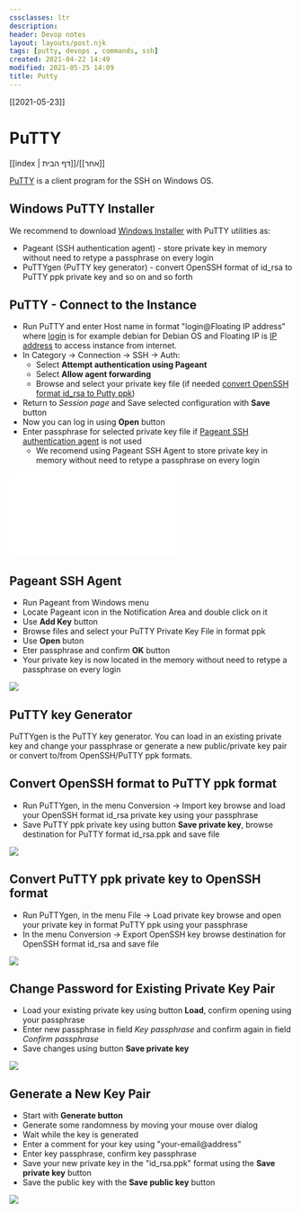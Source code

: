 ```yaml
---
cssclasses: ltr
description:
header: Devop notes 
layout: layouts/post.njk
tags: [putty, devops , commands, ssh]  
created: 2021-04-22 14:49
modified: 2021-05-25 14:09
title: Putty
---
```

[[2021-05-23]]
# PuTTY

[[index | דף הבית]]/[[אחר]] 




[PuTTY](https://www.chiark.greenend.org.uk/~sgtatham/putty/faq.html#faq-what) is a client program for the SSH on Windows OS.

## Windows PuTTY Installer
We recommend to download [Windows Installer](https://www.chiark.greenend.org.uk/~sgtatham/putty/latest.html) with PuTTY utilities as:
* Pageant (SSH authentication agent) - store private key in memory without need to retype a passphrase on every login
* PuTTYgen (PuTTY key generator) - convert OpenSSH format of id_rsa to PuTTY ppk private key and so on and so forth

## PuTTY - Connect to the Instance

* Run PuTTY and enter Host name in format "login@Floating IP address" where [login](/quick-start#create-virtual-machine-instance) is for example debian for Debian OS and Floating IP is [IP address](/quick-start/#associate-floating-ip) to access instance from internet.
* In Category -> Connection -> SSH -> Auth:
  *  Select **Attempt authentication using Pageant**
  *  Select **Allow agent forwarding**
  *  Browse and select your private key file (if needed [convert OpenSSH format id_rsa to Putty ppk](#convert-openssh-format-to-putty-ppk-format))
* Return to *Session page* and Save selected configuration with **Save** button
* Now you can log in using **Open** button
* Enter passphrase for selected private key file if [Pageant SSH authentication agent](#pageant-ssh-agent) is not used
  *  We recomend using Pageant SSH Agent to store private key in memory without need to retype a passphrase on every login

![](putty-connect2instance.png.md)

## Pageant SSH Agent

* Run Pageant from Windows menu
* Locate Pageant icon in the Notification Area and double click on it
* Use **Add Key** button
* Browse files and select your PuTTY Private Key File in format ppk
* Use **Open** buton
* Eter passphrase and confirm **OK** button
* Your private key is now located in the memory without need to retype a passphrase on every login

![](/putty/images/pageant-add-key.png)

## PuTTY key Generator

PuTTYgen is the PuTTY key generator. You can load in an existing private key and change your passphrase or generate a new public/private key pair or convert to/from OpenSSH/PuTTY ppk formats.

## Convert OpenSSH format to PuTTY ppk format

* Run PuTTYgen, in the menu Conversion -> Import key browse and load your OpenSSH format id_rsa private key using your passphrase
* Save PuTTY ppk private key using button **Save private key**, browse destination for PuTTY format id_rsa.ppk and save file

![](/putty/images/puttygen-openssh2ppk.png)

## Convert PuTTY ppk private key to OpenSSH format

* Run PuTTYgen, in the menu File -> Load private key browse and open your private key in format PuTTY ppk using your passphrase
* In the menu Conversion -> Export OpenSSH key browse destination for OpenSSH format id_rsa and save file

![](/putty/images/puttygen-ppk2openssh.png)

## Change Password for Existing Private Key Pair

* Load your existing private key using button **Load**, confirm opening using your passphrase
* Enter new passphrase in field *Key passphrase* and confirm again in field *Confirm passphrase*
* Save changes using button **Save private key**

![](/putty/images/puttygen-passphrase.png)

## Generate a New Key Pair

* Start with **Generate button**
* Generate some randomness by moving your mouse over dialog
* Wait while the key is generated
* Enter a comment for your key using "your-email@address"
* Enter key passphrase, confirm key passphrase
* Save your new private key in the "id_rsa.ppk" format using the **Save private key** button
* Save the public key with the **Save public key** button

![](/putty/images/puttygen_new_key.png)
